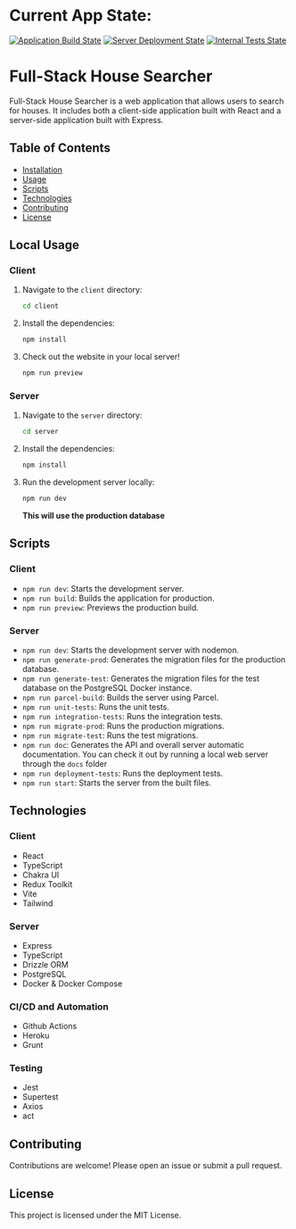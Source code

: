 # Current App State:
[![Application Build State](https://github.com/S-andres0694/Full-Stack-House-Searcher/actions/workflows/npm-grunt.yml/badge.svg)](https://github.com/S-andres0694/Full-Stack-House-Searcher/actions/workflows/npm-grunt.yml) [![Server Deployment State](https://github.com/S-andres0694/Full-Stack-House-Searcher/actions/workflows/docker-container-deployment-heroku.yml/badge.svg)](https://github.com/S-andres0694/Full-Stack-House-Searcher/actions/workflows/docker-container-deployment-heroku.yml) [![Internal Tests State](https://github.com/S-andres0694/Full-Stack-House-Searcher/actions/workflows/jest-tests.yml/badge.svg)](https://github.com/S-andres0694/Full-Stack-House-Searcher/actions/workflows/jest-tests.yml)

# Full-Stack House Searcher

Full-Stack House Searcher is a web application that allows users to search for houses. It includes both a client-side application built with React and a server-side application built with Express.

## Table of Contents
- [Installation](#installation)
- [Usage](#usage)
- [Scripts](#scripts)
- [Technologies](#technologies)
- [Contributing](#contributing)
- [License](#license)

## Local Usage

### Client
1. Navigate to the `client` directory:
    ```bash
    cd client
    ```
2. Install the dependencies:
    ```bash
    npm install
    ```
3. Check out the website in your local server!
    ```bash
    npm run preview
    ```    

### Server
1. Navigate to the `server` directory:
    ```bash
    cd server
    ```
2. Install the dependencies:
    ```bash
    npm install
    ```
3. Run the development server locally:
   ```bash
   npm run dev
   ```
   __This will use the production database__

## Scripts

### Client
- `npm run dev`: Starts the development server.
- `npm run build`: Builds the application for production.
- `npm run preview`: Previews the production build.

### Server
- `npm run dev`: Starts the development server with nodemon.
- `npm run generate-prod`: Generates the migration files for the production database.
- `npm run generate-test`: Generates the migration files for the test database on the PostgreSQL Docker instance.
- `npm run parcel-build`: Builds the server using Parcel.
- `npm run unit-tests`: Runs the unit tests.
- `npm run integration-tests`: Runs the integration tests.
- `npm run migrate-prod`: Runs the production migrations.
- `npm run migrate-test`: Runs the test migrations.
- `npm run doc`: Generates the API and overall server automatic documentation. You can check it out by running a local web server through the `docs` folder
- `npm run deployment-tests`: Runs the deployment tests.
- `npm run start`: Starts the server from the built files.  

## Technologies

### Client
- React
- TypeScript
- Chakra UI
- Redux Toolkit
- Vite
- Tailwind

### Server
- Express
- TypeScript
- Drizzle ORM
- PostgreSQL
- Docker & Docker Compose

### CI/CD and Automation
- Github Actions
- Heroku
- Grunt

### Testing
- Jest
- Supertest
- Axios
- act

## Contributing
Contributions are welcome! Please open an issue or submit a pull request.

## License
This project is licensed under the MIT License.
